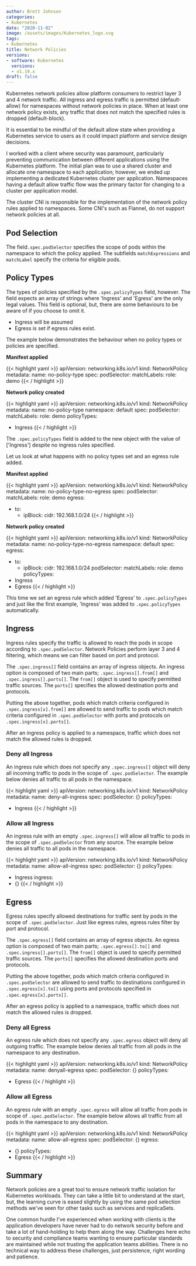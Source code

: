 ```yaml
---
author: Brett Johnson
categories:
- Kubernetes
date: "2020-11-02"
image: /assets/images/Kubernetes_logo.svg
tags:
- Kubernetes
title: Network Policies
versions:
- software: Kubernetes
  versions:
  - v1.19.x
draft: false
---
```


Kubernetes network policies allow platform consumers to restrict layer 3 and 4 network traffic. All ingress and egress traffic is permitted (default-allow) for namespaces without network policies in place. When at least one network policy exists, any traffic that does not match the specified rules is dropped (default-block).

It is essential to be mindful of the default allow state when providing a Kubernetes service to users as it could impact platform and service design decisions. 

I worked with a client where security was paramount, particularly preventing communication between different applications using the Kubernetes platform. The initial plan was to use a shared cluster and allocate one namespace to each application; however, we ended up implementing a dedicated Kubernetes cluster per application. Namespaces having a default allow traffic flow was the primary factor for changing to a cluster per application model.

The cluster CNI is responsible for the implementation of the network policy rules applied to namespaces. Some CNI's such as Flannel, do not support network policies at all.

## Pod Selection

The field`.spec.podSelector` specifies the scope of pods within the namespace to which the policy applied. The subfields `matchExpressions` and `matchLabel` specify the criteria for eligible pods.

## Policy Types

The types of policies specified by the `.spec.policyTypes` field, however. The field expects an array of strings where 'Ingress' and 'Egress' are the only legal values. This field is optional, but, there are some behaviours to be aware of if you choose to omit it.

- Ingress will be assumed
- Egress is set if egress rules exist.

The example below demonstrates the behaviour when no policy types or policies are specified.

**Manifest applied**

{{< highlight yaml >}}
apiVersion: networking.k8s.io/v1
kind: NetworkPolicy
metadata:
  name: no-policy-type
spec:
  podSelector:
    matchLabels:
      role: demo
{{< / highlight >}}

**Network policy created**

{{< highlight yaml >}}
apiVersion: networking.k8s.io/v1
kind: NetworkPolicy
metadata:
  name: no-policy-type
  namespace: default
spec:
  podSelector:
    matchLabels:
      role: demo
  policyTypes:
  - Ingress
{{< / highlight >}}

The `.spec.policyTypes` field is added to the new object with the value of ['Ingress'] despite no ingress rules specified.

Let us look at what happens with no policy types set and an egress rule added.

**Manifest applied**

{{< highlight yaml >}}
apiVersion: networking.k8s.io/v1
kind: NetworkPolicy
metadata:
  name: no-policy-type-no-egress
spec:
  podSelector:
    matchLabels:
      role: demo
  egress:
  - to:
    - ipBlock:
        cidr: 192.168.1.0/24
{{< / highlight >}}

**Network policy created**

{{< highlight yaml >}}
apiVersion: networking.k8s.io/v1
kind: NetworkPolicy
metadata:
  name: no-policy-type-no-egress
  namespace: default
spec:
  egress:
  - to:
    - ipBlock:
        cidr: 192.168.1.0/24
  podSelector:
    matchLabels:
      role: demo
  policyTypes:
  - Ingress
  - Egress
{{< / highlight >}}

This time we set an egress rule which added 'Egress' to `.spec.policyTypes` and just like the first example, 'Ingress' was added to `.spec.policyTypes` automatically.

## Ingress

Ingress rules specify the traffic is allowed to reach the pods in scope according to `.spec.podSelector`. Network Policies perform layer 3 and 4 filtering, which means we can filter based on port and protocol.

The `.spec.ingress[]` field contains an array of ingress objects. An ingress option is composed of two main parts; `.spec.ingress[].from[]` and `.spec.ingress[].ports[]`. The `from[]` object is used to specify permitted traffic sources. The `ports[]` specifies the allowed destination ports and protocols.

Putting the above together, pods which match criteria configured in `.spec.ingress[x].from[]` are allowed to send traffic to pods which match criteria configured in `.spec.podSelector` with ports and protocols on `.spec.ingress[x].ports[]`.

After an ingress policy is applied to a namespace, traffic which does not match the allowed rules is dropped.

### Deny all Ingress

An ingress rule which does not specify any `.spec.ingress[]` object will deny all incoming traffic to pods in the scope of `.spec.podSelector`. The example below denies all traffic to all pods in the namespace.

{{< highlight yaml >}}
apiVersion: networking.k8s.io/v1
kind: NetworkPolicy
metadata:
  name: deny-all-ingress
spec:
  podSelector: {}
  policyTypes:
  - Ingress
{{< / highlight >}}

### Allow all Ingress

An ingress rule with an empty `.spec.ingress[]` will allow all traffic to pods in the scope of `.spec.podSelector` from any source. The example below denies all traffic to all pods in the namespace.

{{< highlight yaml >}}
apiVersion: networking.k8s.io/v1
kind: NetworkPolicy
metadata:
  name: allow-all-ingress
spec:
  podSelector: {}
  policyTypes:
  - Ingress
  ingress: 
  - {}
{{< / highlight >}}

## Egress

Egress rules specify allowed destinations for traffic sent by pods in the scope of `.spec.podSelector`. Just like egress rules, egress rules filter by port and protocol.

The `.spec.egress[]` field contains an array of egress objects. An egress option is composed of two main parts; `.spec.egress[].to[]` and `.spec.ingress[].ports[]`. The `from[]` object is used to specify permitted traffic sources. The `ports[]` specifies the allowed destination ports and protocols.

Putting the above together, pods which match criteria configured in `.spec.podSelector` are allowed to send traffic to destinations configured in `.spec.egress[x].to[]` using ports and protocols specified in `.spec.egress[x].ports[]`. 

After an egress policy is applied to a namespace, traffic which does not match the allowed rules is dropped.

### Deny all Egress

An egress rule which does not specify any `.spec.egress` object will deny all outgoing traffic. The example below denies all traffic from all pods in the namespace to any destination.

{{< highlight yaml >}}
apiVersion: networking.k8s.io/v1
kind: NetworkPolicy
metadata:
  name: denyall-egress
spec:
  podSelector: {}
  policyTypes:
  - Egress
{{< / highlight >}}

### Allow all Egress

An egress rule with an empty `.spec.egress` will allow all traffic from pods in scope of `.spec.podSelector`. The example below allows all traffic from all pods in the namespace to any destination.

{{< highlight yaml >}}
apiVersion: networking.k8s.io/v1
kind: NetworkPolicy
metadata:
  name: allow-all-egress
spec:
  podSelector: {}
  egress:
  - {}
  policyTypes:
  - Egress
{{< / highlight >}}

## Summary

Network policies are a great tool to ensure network traffic isolation for Kubernetes workloads. They can take a little bit to understand at the start, but, the learning curve is eased slightly by using the same pod selection methods we've seen for other tasks such as services and replicaSets.

One common hurdle I've experienced when working with clients is the application developers have never had to do network security before and take a lot of hand-holding to help them along the way. Challenges here echo to security and compliance teams wanting to ensure particular standards are maintained while not trusting the application teams abilities. There is no technical way to address these challenges, just persistence, right wording and patience.